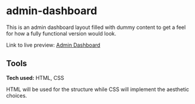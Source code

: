 # admin-dashboard
This is an admin dashboard layout filled with dummy content to get a feel for how
a fully functional version would look.

Link to live preview: [Admin Dashboard](https://tylersemel.github.io/admin-dashboard/)

## Tools
**Tech used:** HTML, CSS

HTML will be used for the structure while CSS will implement the aesthetic choices.